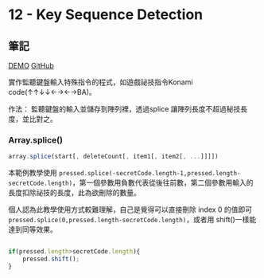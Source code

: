 # 12 - Key Sequence Detection

## 筆記

[DEMO](https://weiyuan1993.github.io/JavaScript30/12-Key-Sequence-Detection)
[GitHub](https://github.com/weiyuan1993/JavaScript30/tree/master/12-Key-Sequence-Detection)

實作監聽鍵盤輸入特殊指令的程式，如遊戲祕技指令Konami code(↑↑↓↓←→←→BA)。

<!--more-->

作法： 監聽鍵盤的輸入並儲存到陣列裡，透過splice 讓陣列長度不超過秘技長度，並比對之。

### Array.splice()

```javascript
array.splice(start[, deleteCount[, item1[, item2[, ...]]]])
```
本範例教學使用 `pressed.splice(-secretCode.length-1,pressed.length-secretCode.length)`，第一個參數用負數代表從後往前數，第二個參數用輸入的長度扣除祕技的長度，此為欲刪除的數量。

個人認為此教學使用方式較難理解，自己是覺得可以直接刪除 index 0 的值即可 
`pressed.splice(0,pressed.length-secretCode.length)`，或者用 shift()一樣能達到同等效果。
```javascript

if(pressed.length>secretCode.length){
    pressed.shift();
}
```